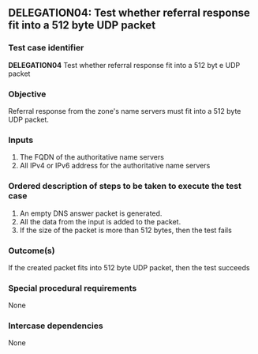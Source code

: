 ## DELEGATION04: Test whether referral response fit into a 512 byte UDP packet

### Test case identifier
**DELEGATION04** Test whether referral response fit into a 512 byt
e UDP packet

### Objective
Referral response from the zone's name servers must fit into a 512 byte UDP packet.

### Inputs
1. The FQDN of the authoritative name servers
2. All IPv4 or IPv6 address for the authoritative name servers

### Ordered description of steps to be taken to execute the test case
1. An empty DNS answer packet is generated. 
2. All the data from the input is added to the packet. 
3. If the size of the packet is more than 512 bytes, then the test fails

### Outcome(s)
If the created packet fits into 512 byte UDP packet, then the test succeeds

### Special procedural requirements
None

### Intercase dependencies
None
